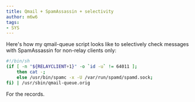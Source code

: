 ```yaml
---
title: Qmail + SpamAssassin + selectivity
author: m6w6
tags: 
- SYS
---
```


Here's how my qmail-queue script looks like to selectively check messages with
SpamAssassin for non-relay clients only:

```sh
#!/bin/sh  
(if [ -n "${RELAYCLIENT+1}" -o `id -u` != 64011 ];   
    then cat -;   
    else /usr/bin/spamc -x -U /var/run/spamd/spamd.sock;   
fi) | /usr/sbin/qmail-queue.orig
```

For the records.
